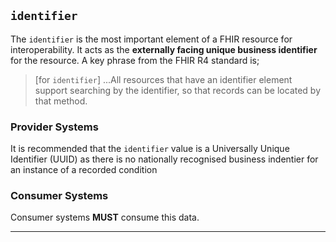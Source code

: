 ## `identifier`

The `identifier` is the most important element of a FHIR resource for interoperability. It acts as the **externally facing unique business identifier** for the resource. A key phrase from the FHIR R4 standard is;
> [for `identifier`] ...All resources that have an identifier element support searching by the identifier, so that records can be located by that method.

### Provider Systems

It is recommended that the `identifier` value is a Universally Unique Identifier (UUID) as there is no nationally recognised business indentier for an instance of a recorded condition

### Consumer Systems

Consumer systems **MUST** consume this data.

---